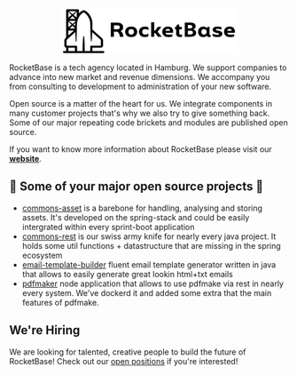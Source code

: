 <p align="center">
  <img src="https://github.com/rocketbase-io/.github/raw/main/img/logo-dark.png" width="320" height="80" alt="RocketBase" />
</p>

RocketBase is a tech agency located in Hamburg. 
We support companies to advance into new market and revenue dimensions. We accompany you from consulting to development to administration of your new software.

Open source is a matter of the heart for us. We integrate components in many customer projects that's why we also try to give something back. Some of our major repeating code brickets and modules are published open source.

If you want to know more information about RocketBase please visit our [**website**](https://www.rocketbase.io).

## :mega: Some of your major open source projects :mega:

- [commons-asset](https://github.com/rocketbase-io/commons-asset) is a barebone for handling, analysing and storing assets. It's developed on the spring-stack and could be easily intergrated within every sprint-boot application
- [commons-rest](https://github.com/rocketbase-io/commons-rest) is our swiss army knife for nearly every java project. It holds some util functions + datastructure that are missing in the spring ecosystem
- [email-template-builder](https://github.com/rocketbase-io/email-template-builder) fluent email template generator written in java that allows to easily generate great lookin html+txt emails
- [pdfmaker](https://github.com/rocketbase-io/pdfmaker) node application that allows to use pdfmake via rest in nearly every system. We've dockerd it and added some extra that the main features of pdfmake.


## We're Hiring

We are looking for talented, creative people to build the future of RocketBase! Check out our [open positions](https://www.rocketbase.io/jobs/)
if you're interested!